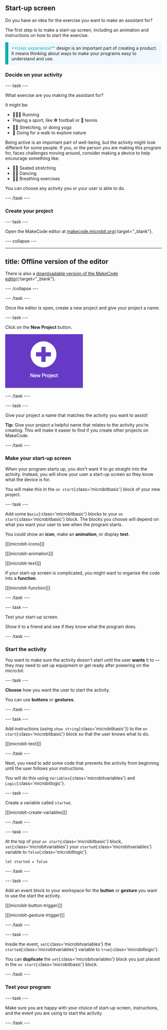## Start-up screen

Do you have an idea for the exercise you want to make an assistant for?

The first step is to make a start-up screen, including an animation and instructions on how to start the exercise.

<p style="border-left: solid; border-width:10px; border-color: #0faeb0; background-color: aliceblue; padding: 10px;">
  <span style="color: #0faeb0">**User experience**</span> design is an important part of creating a product. It means thinking about ways to make your programs easy to understand and use.
</p>

### Decide on your activity

\--- task ---

What exercise are you making the assistant for?

It might be:

- 🏃🏽‍♀️ Running
- Playing a sport, like ⚽️ football or 🎾 tennis
- 🧘🏼 Stretching, or doing yoga
- 🥾 Going for a walk to explore nature

Being active is an important part of well-being, but the activity might look different for some people. If you, or the person you are making this program for, faces challenges moving around, consider making a device to help encourage something like:

- 🧘🏼 Seated stretching
- 🕺🏾 Dancing
- 😮‍💨 Breathing exercises

You can choose any activity you or your user is able to do.

\--- /task ---

### Create your project

\--- task ---

Open the MakeCode editor at [makecode.microbit.org](https://makecode.microbit.org){:target="_blank"}.

\--- collapse ---

***

## title: Offline version of the editor

There is also a [downloadable version of the MakeCode editor](https://makecode.microbit.org/offline-app){:target="_blank"}.

\--- /collapse ---

\--- /task ---

Once the editor is open, create a new project and give your project a name.

\--- task ---

Click on the **New Project** button.

<img src="images/new-project-button.png" alt="The New Project button inside MakeCode." width="250"/>

\--- /task ---

\--- task ---

Give your project a name that matches the activity you want to assist!

**Tip:** Give your project a helpful name that relates to the activity you’re creating. This will make it easier to find if you create other projects on MakeCode.

\--- /task ---

### Make your start-up screen

When your program starts up, you don't want it to go straight into the activity. Instead, you will show your user a start-up screen so they know what the device is for.

You will make this in the `on start`{:class='microbitbasic'} block of your new project.

\--- task ---

Add some `Basic`{:class='microbitbasic'} blocks to your `on start`{:class='microbitbasic'} block. The blocks you choose will depend on what you want your user to see when the program starts.

You could show an **icon**, make an **animation**, or display **text**.

[[[microbit-icons]]]

[[[microbit-animation]]]

[[[microbit-text]]]

If your start-up screen is complicated, you might want to organise the code into a **function**.

[[[microbit-function]]]

\--- /task ---

\--- task ---

Test your start-up screen.

Show it to a friend and see if they know what the program does.

\--- /task ---

### Start the activity

You want to make sure the activity doesn't start until the user **wants** it to — they may need to set up equipment or get ready after powering on the micro:bit.

\--- task ---

**Choose** how you want the user to start the activity.

You can use **buttons** or **gestures**.

\--- /task ---

\--- task ---

Add instructions (using `show string`{:class='microbitbasic'}) to the `on start`{:class='microbitbasic'} block so that the user knows what to do.

[[[microbit-text]]]

\--- /task ---

Next, you need to add some code that prevents the activity from beginning until the user follows your instructions.

You will do this using `Variables`{:class='microbitvariables'} and `Logic`{:class='microbitlogic'}.

\--- task ---

Create a variable called `started`.

[[[microbit-create-variables]]]

\--- /task ---

\--- task ---

At the top of your `on start`{:class='microbitbasic'} block, `set`{:class='microbitvariables'} your `started`{:class='microbitvariables'} variable to `false`{:class='microbitlogic'}.

```microbit
let started = false
```

\--- /task ---

\--- task ---

Add an event block to your workspace for the **button** or **gesture** you want to use the start the activity.

[[[microbit-button-trigger]]]

[[[microbit-gesture-trigger]]]

\--- /task ---

\--- task ---

Inside the event, `set`{:class='microbitvariables'} the `started`{:class='microbitvariables'} variable to `true`{:class='microbitlogic'}.

You can **duplicate** the `set`{:class='microbitvariables'} block you just placed in the `on start`{:class='microbitbasic'} block.

\--- /task ---

### Test your program

\--- task ---

Make sure you are happy with your choice of start-up screen, instructions, and the event you are using to start the activity.

\--- /task ---
